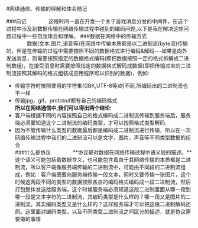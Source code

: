#网络通信、传输的理解和体会随记  

###前记
&emsp;&emsp;&emsp;&emsp;这段时间一直在开发一个关于游戏消息分发的中间件，在这个过程中涉及到数据传输在网络传输过程中碰到的编码问题,以下是我在解决这些问题过程中一些自我体会和理解。
###数据在网络中的传输方式  
&emsp;&emsp;&emsp;&emsp;数据(文本,图片,语音等)在网络中传输本质都是以二进制流(byte流)传输的，但是在传输的过程中需要按照不同的数据格式进行编码&解码---如果是向外发送消息，则需要按照指定的数据格式编码(即把数据按照一定的格式拆解成二进制数组)，在接受消息时需要按照指定的数据格式解码成数据(即把传输过来的二进制流按照其解码的格式组装成应用程序可以识别的数据)，例如:  
- 传输字符时按照使用的字符集(GBK,UTF-8等)的不同,所编码出的二进制流也不一样  
- 传输jpg，gif，protobuf都有自己的编码格式  
**所以在网络通信中,我们可以得出两个结论:**  
- 客户端根据不同的内容按照自己的格式编码成二进制流传输到服务端后，服务端必须要知道这个二进制流的编码类型，才可以按照格式类型解码.  
- 因为不管传输什么类型的数据最后都是编码成二进制流进行传输，所以在一次网络传输过程中我们的二进制流可以是文字，图片，声音等不同类型数据的组合  
###什么是协议
&emsp;&emsp;&emsp;&emsp;**协议是对数据在网络传输过程中语义层的描述。**这个语义可能包括着数据含义，也可能包含着由于其网络传输的本质都是二进制流，所以客户端像服务端传输的二进制流中，可能由不同段的二进制流组成，例如：客户端既要向服务端传输一段文本，同时又要传输一张图片，这个时候这两段不同的类型的数据按照各自的编码格式编码成一段二进制流，然后打包整体发送给服务端，这个时候服务端必须知道这段二进制里面从哪一段到哪一段是文本字符的二进制流，其编码类型是什么样的？哪一段又是图片的二进制流，其实编码类型又是什么样的？这样服务端才可以把这段二进制解码还原。这里面对编码类型，以及不同类型二进制流之间区分的描述，就是协议需要做的事情